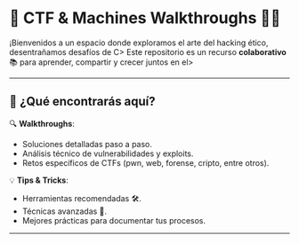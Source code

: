 # 🚀 **CTF & Machines Walkthroughs** 🕵️‍♂️

¡Bienvenidos a un espacio donde exploramos el arte del hacking ético, desentrañamos desafíos de C>
Este repositorio es un recurso **colaborativo** 📚 para aprender, compartir y crecer juntos en el>

---

## 🌟 **¿Qué encontrarás aquí?**

🔍 **Walkthroughs**:  
- Soluciones detalladas paso a paso.  
- Análisis técnico de vulnerabilidades y exploits.  
- Retos específicos de CTFs (pwn, web, forense, cripto, entre otros).  

💡 **Tips & Tricks**:  
- Herramientas recomendadas 🛠️.  
- Técnicas avanzadas 🧠.  
- Mejores prácticas para documentar tus procesos.  

---
